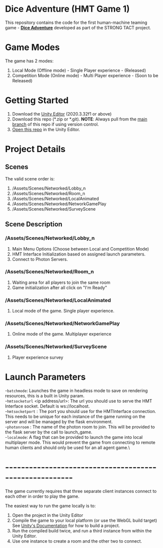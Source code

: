 # Dice Adventure (HMT Game 1)
This repository contains the code for the first human-machine teaming game - **[Dice Adventure](https://strong-tact.github.io/game)** developed as part of the STRONG TACT project.

# Game Modes
The game has 2 modes:
1. Local Mode (Offline mode) - Single Player experience - (Released)
2. Competition Mode (Online mode) - Multi Player experience - (Soon to be Released)


# Getting Started
1. Download the [Unity Editor](https://unity.com/download) (2020.3.32f1 or above)
2. Download this repo (*.zip or *.git). **NOTE**: Always pull from the [main branch](https://github.com/STRONG-TACT/HMT-Game-1/tree/main) of this repo if using version control.
3. [Open this repo](https://docs.unity3d.com/2019.1/Documentation/Manual/GettingStartedOpeningProjects.html) in the Unity Editor.


# Project Details
## Scenes
The valid scene order is:
1. /Assets/Scenes/Networked/Lobby_n
2. /Assets/Scenes/Networked/Room_n
3. /Assets/Scenes/Networked/LocalAnimated
4. /Assets/Scenes/Networked/NetworkGamePlay
5. /Assets/Scenes/Networked/SurveyScene


## Scene Description
### /Assets/Scenes/Networked/Lobby_n
1. Main Menu Options (Choose between Local and Competition Mode)
2. HMT Interface Initialization based on assigned launch parameters.
3. Connect to Photon Servers.



### /Assets/Scenes/Networked/Room_n
1. Waiting area for all players to join the same room
2. Game initialization after all click on "I'm Ready"

### /Assets/Scenes/Networked/LocalAnimated
1. Local mode of the game. Single player experience.

### /Assets/Scenes/Networked/NetworkGamePlay
1. Online mode of the game. Multiplayer experience

### /Assets/Scenes/Networked/SurveyScene
1. Player experience survey


# Launch Parameters
-`batchmode`: 
Launches the game in headless mode to save on rendering resources, this is a built in Unity param.\
-`hmtsocketurl` <ip address/url>: 
The url you should use to serve the HMT Interface socket. Default is ws://localhost.\
-`hmtsocketport` <port number for the HMT API to open on>:
The port you should use for the HMTInterface connection. This needs to be unique for each instance of the game running on the server and will be managed by the flask environment.\
-`photonroom` <the name of the photon room provided by the flask call>: 
The name of the photon room to join. This will be provided to the flask server by the call to launch_game.\
-`localmode`: 
A flag that can be provided to launch the game into local multiplayer mode. This would prevent the game from connecting to remote human clients and should only be used for an all agent game.\



# -------------------------------------------------------
The game currently requires that three separate client instances connect to each other in order to play the game.

The easiest way to run the game locally is to:
1. Open the project in the Unity Editor
2. Compile the game to your local platform (or use the WebGL build target) See [Unity's Documentation](https://docs.unity3d.com/Manual/PublishingBuilds.html) for how to build a project.
3. Run the compiled build twice, and run a third instance from within the Unity Editor.
4. Use one instance to create a room and the other two to connect.
